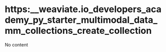 # https:__weaviate.io_developers_academy_py_starter_multimodal_data_mm_collections_create_collection
No content